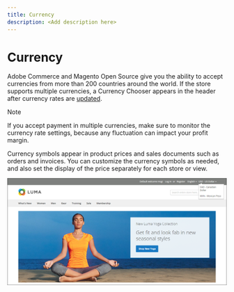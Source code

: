 ```yaml
---
title: Currency
description: <Add description here>
---
```

# Currency

Adobe Commerce and Magento Open Source give you the ability to accept currencies from more than 200 countries around the world. If the store supports multiple currencies, a Currency Chooser appears in the header after currency rates are [updated](currency-update.md).

>[!NOTE]
>
>If you accept payment in multiple currencies, make sure to monitor the currency rate settings, because any fluctuation can impact your profit margin.

Currency symbols appear in product prices and sales documents such as orders and invoices. You can customize the currency symbols as needed, and also set the display of the price separately for each store or view.

![Example storefront - Currency chooser](./assets/storefront-currency-chooser.png)<!-- zoom -->
